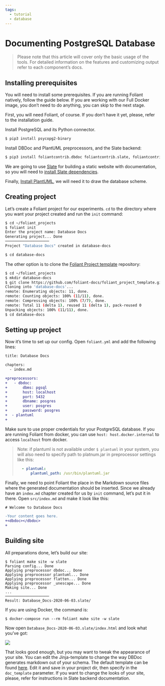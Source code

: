 ```yaml
---
tags:
  - tutorial
  - database
---
```


# Documenting PostgreSQL Database

> Please note that this article will cover only the basic usage of the tools. For detailed information on the features and customizing output refer to each component’s docs.

## Installing prerequisites

You will need to install some prerequisites. If you are running Foliant natively, follow the guide below. If you are working with our <link src="!path src/tutorials/docker.md" title="Using different Foliant Docker images">Full Docker image</link>, you don’t need to do anything, you can skip to the <link title="Creating project">next stage</link>.

First, you will need Foliant, of course. If you don’t have it yet, please, refer to the <link src="../../installation.md">installation guide</link>.

Install PostgreSQL and its Python connector.

```bash
$ pip3 install psycopg2-binary
```

Install DBDoc and PlantUML preprocessors, and the Slate backend:

```bash
$ pip3 install foliantcontrib.dbdoc foliantcontrib.slate, foliantcontrib.plantuml
```

We are going to use [Slate](https://github.com/slatedocs/slate/) for building a static website with documentation, so you will need to [install Slate dependencies](https://github.com/slatedocs/slate/wiki/Using-Slate-Natively).

Finally, [Install PlantUML](https://plantuml.com/ru/starting), we will need it to draw the database scheme.

## Creating project

Let’s create a Foliant project for our experiments. `cd` to the directory where you want your project created and run the `init` command:

```bash
$ cd ~/foliant_projects
$ foliant init
Enter the project name: Database Docs
Generating project... Done
────────────────────
Project "Database Docs" created in database-docs

$ cd database-docs
```

The other option is to clone the [Foliant Project template](https://github.com/foliant-docs/foliant_project_template/) repository:

```bash
$ cd ~/foliant_projects
$ mkdir database-docs
$ git clone https://github.com/foliant-docs/foliant_project_template.git database-docs
Cloning into 'database-docs'...
remote: Enumerating objects: 11, done.
remote: Counting objects: 100% (11/11), done.
remote: Compressing objects: 100% (7/7), done.
remote: Total 11 (delta 1), reused 11 (delta 1), pack-reused 0
Unpacking objects: 100% (11/11), done.
$ cd database-docs
```

## Setting up project

Now it’s time to set up our config. Open `foliant.yml` and add the following lines:

```diff
title: Database Docs

chapters:
  - index.md

+preprocessors:
+   - dbdoc:
+       dbms: pgsql
+       host: localhost
+       port: 5432
+       dbname: posgres
+       user: posgres
+       password: posgres
+  - plantuml
+
```

Make sure to use proper credentials for your PostgreSQL database. If you are running Foliant from docker, you can use `host: host.docker.internal` to access `localhost` from docker.

> Note: if plantuml is not available under `$ plantuml` in your system, you will also need to specify path to platnum.jar in preprocessor settings like this:
>
> ```yaml
>   - plantuml:
>       plantuml_path: /usr/bin/plantuml.jar
> ```

Finally, we need to point Foliant the place in the Markdown source files where the generated documentation should be inserted. Since we already have an `index.md` chapter created for us by `init` command, let’s put it in there. Open `src/index.md` and make it look like this:

```diff
# Welcome to Database Docs

-Your content goes here.
+<dbdoc></dbdoc>
+
```

## Building site

All preparations done, let’s build our site:

```
$ foliant make site -w slate
Parsing config... Done
Applying preprocessor dbdoc... Done
Applying preprocessor plantuml... Done
Applying preprocessor flatten... Done
Applying preprocessor _unescape... Done
Making site... Done
...
────────────────────
Result: Database_Docs-2020-06-03.slate/
```

If you are using Docker, the command is:

```
$ docker-compose run --rm foliant make site -w slate
```

Now open `Database_Docs-2020-06-03.slate/index.html` and look what you’ve got:

![](img/oracle.png)

That looks good enough, but you may want to tweak the appearance of your site. You can edit the Jinja-template to change the way DBDoc generates markdown out of your schema. The default template can be found [here](https://github.com/foliant-docs/foliantcontrib.dbdoc/blob/master/foliant/preprocessors/dbdoc/pgsql/templates/doc.j2). Edit it and save in your project dir, then specify in the `doc_template` parameter. If you want to change the looks of your site, please, refer for instructions in <link src="../../backends/slate.md" title="Slate">Slate</link> backend documentation.
